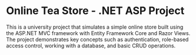 # Online Tea Store - .NET ASP Project

This is a university project that simulates a simple online store built using the ASP.NET MVC framework with Entity Framework Core and Razor Views. The project demonstrates key concepts such as authentication, role-based access control, working with a database, and basic CRUD operations.
